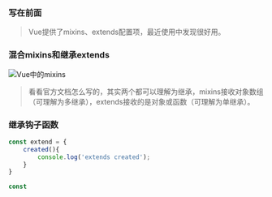 ### 写在前面

> Vue提供了mixins、extends配置项，最近使用中发现很好用。

### 混合mixins和继承extends

![Vue中的mixins](https://user-gold-cdn.xitu.io/2017/12/19/1606e1f691ef3537?imageView2/0/w/1280/h/960/format/webp/ignore-error/1)

> 看看官方文档怎么写的，其实两个都可以理解为继承，mixins接收对象数组（可理解为多继承），extends接收的是对象或函数（可理解为单继承）。

### 继承钩子函数

```javascript
const extend = {
    created(){
        console.log('extends created');
    }
}

const 
```

